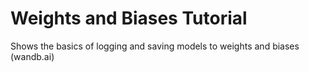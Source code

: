 # Weights and Biases Tutorial

Shows the basics of logging and saving models to weights and biases (wandb.ai)
